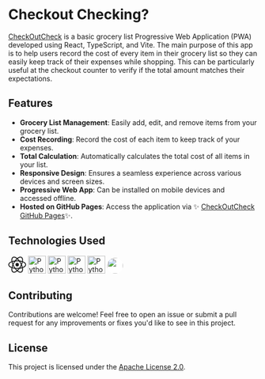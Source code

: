 # Checkout Checking?

[CheckOutCheck](https://osamamsoliman.github.io/CheckOutCheck/) is a basic grocery list Progressive Web Application (PWA) developed using React, TypeScript, and Vite. The main purpose of this app is to help users record the cost of every item in their grocery list so they can easily keep track of their expenses while shopping. This can be particularly useful at the checkout counter to verify if the total amount matches their expectations.

## Features

- **Grocery List Management**: Easily add, edit, and remove items from your grocery list.
- **Cost Recording**: Record the cost of each item to keep track of your expenses.
- **Total Calculation**: Automatically calculates the total cost of all items in your list.
- **Responsive Design**: Ensures a seamless experience across various devices and screen sizes.
- **Progressive Web App**: Can be installed on mobile devices and accessed offline.
- **Hosted on GitHub Pages**: Access the application via ✨ [CheckOutCheck GitHub Pages](https://osamamsoliman.github.io/CheckOutCheck/)✨.

## Technologies Used

<a href="https://react.dev/" ><svg width="36" height="36" viewBox="-10.5 -9.45 21 18.9" fill="none" xmlns="http://www.w3.org/2000/svg" class="mt-4 mb-3 text-link dark:text-link-dark w-24 lg:w-28 self-center text-sm me-0 flex origin-center transition-all ease-in-out"><circle cx="0" cy="0" r="2" fill="currentColor"></circle><g stroke="currentColor" stroke-width="1" fill="none"><ellipse rx="10" ry="4.5"></ellipse><ellipse rx="10" ry="4.5" transform="rotate(60)"></ellipse><ellipse rx="10" ry="4.5" transform="rotate(120)"></ellipse></g></svg></a>
<a href="https://www.typescriptlang.org/" ><img src="https://upload.wikimedia.org/wikipedia/commons/f/f5/Typescript.svg" width="36" height="36" alt="Python" /></a>
<a href="https://vitejs.dev/" ><img src="https://vitejs.dev/logo-with-shadow.png" width="36" height="36" alt="Python" /></a>
<a href="https://developer.mozilla.org/en-US/docs/Web/Progressive_web_apps" ><img src="https://upload.wikimedia.org/wikipedia/commons/d/d5/Progressive_Web_Apps_Logo.svg" width="36" height="36" alt="Python" /></a>
<a href="https://vitest.dev/" ><img src="https://vitest.dev/logo-shadow.svg" width="36" height="36" alt="Python" /></a>
<a href="https://pages.github.com/" ><img src="https://raw.githubusercontent.com/danielcranney/readme-generator/main/public/icons/socials/github.svg" width="32" height="32" style="background:white;border-radius:20px"/></a>

## Contributing

Contributions are welcome! Feel free to open an issue or submit a pull request for any improvements or fixes you'd like to see in this project.

## License

This project is licensed under the [Apache License 2.0](https://choosealicense.com/licenses/apache-2.0/).
